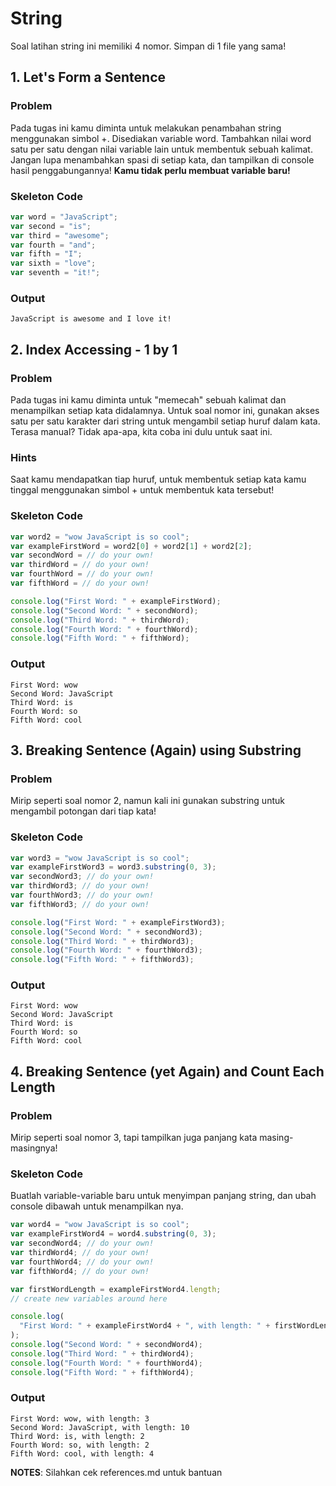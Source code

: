 # String

Soal latihan string ini memiliki 4 nomor. Simpan di 1 file yang sama!

## 1. Let's Form a Sentence

### Problem

Pada tugas ini kamu diminta untuk melakukan penambahan string menggunakan simbol +. Disediakan variable word. Tambahkan nilai word satu per satu dengan nilai variable lain untuk membentuk sebuah kalimat. Jangan lupa menambahkan spasi di setiap kata, dan tampilkan di console hasil penggabungannya! **Kamu tidak perlu membuat variable baru!**

### Skeleton Code

```javascript
var word = "JavaScript";
var second = "is";
var third = "awesome";
var fourth = "and";
var fifth = "I";
var sixth = "love";
var seventh = "it!";
```

### Output

```
JavaScript is awesome and I love it!
```

## 2. Index Accessing - 1 by 1

### Problem

Pada tugas ini kamu diminta untuk "memecah" sebuah kalimat dan menampilkan setiap kata didalamnya. Untuk soal nomor ini, gunakan akses satu per satu karakter dari string untuk mengambil setiap huruf dalam kata. Terasa manual? Tidak apa-apa, kita coba ini dulu untuk saat ini.

### Hints

Saat kamu mendapatkan tiap huruf, untuk membentuk setiap kata kamu tinggal menggunakan simbol + untuk membentuk kata tersebut!

### Skeleton Code

```javascript
var word2 = "wow JavaScript is so cool";
var exampleFirstWord = word2[0] + word2[1] + word2[2];
var secondWord = // do your own!
var thirdWord = // do your own!
var fourthWord = // do your own!
var fifthWord = // do your own!

console.log("First Word: " + exampleFirstWord);
console.log("Second Word: " + secondWord);
console.log("Third Word: " + thirdWord);
console.log("Fourth Word: " + fourthWord);
console.log("Fifth Word: " + fifthWord);
```

### Output

```
First Word: wow
Second Word: JavaScript
Third Word: is
Fourth Word: so
Fifth Word: cool
```

## 3. Breaking Sentence (Again) using Substring

### Problem

Mirip seperti soal nomor 2, namun kali ini gunakan substring untuk mengambil potongan dari tiap kata!

### Skeleton Code

```javascript
var word3 = "wow JavaScript is so cool";
var exampleFirstWord3 = word3.substring(0, 3);
var secondWord3; // do your own!
var thirdWord3; // do your own!
var fourthWord3; // do your own!
var fifthWord3; // do your own!

console.log("First Word: " + exampleFirstWord3);
console.log("Second Word: " + secondWord3);
console.log("Third Word: " + thirdWord3);
console.log("Fourth Word: " + fourthWord3);
console.log("Fifth Word: " + fifthWord3);
```

### Output

```
First Word: wow
Second Word: JavaScript
Third Word: is
Fourth Word: so
Fifth Word: cool
```

## 4. Breaking Sentence (yet Again) and Count Each Length

### Problem

Mirip seperti soal nomor 3, tapi tampilkan juga panjang kata masing-masingnya!

### Skeleton Code

Buatlah variable-variable baru untuk menyimpan panjang string, dan ubah console dibawah untuk menampilkan nya.

```javascript
var word4 = "wow JavaScript is so cool";
var exampleFirstWord4 = word4.substring(0, 3);
var secondWord4; // do your own!
var thirdWord4; // do your own!
var fourthWord4; // do your own!
var fifthWord4; // do your own!

var firstWordLength = exampleFirstWord4.length;
// create new variables around here

console.log(
  "First Word: " + exampleFirstWord4 + ", with length: " + firstWordLength
);
console.log("Second Word: " + secondWord4);
console.log("Third Word: " + thirdWord4);
console.log("Fourth Word: " + fourthWord4);
console.log("Fifth Word: " + fifthWord4);
```

### Output

```
First Word: wow, with length: 3
Second Word: JavaScript, with length: 10
Third Word: is, with length: 2
Fourth Word: so, with length: 2
Fifth Word: cool, with length: 4
```

**NOTES**: Silahkan cek references.md untuk bantuan
